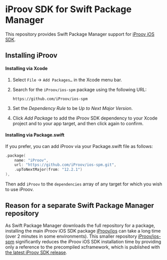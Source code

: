 # iProov SDK for Swift Package Manager

This repository provides Swift Package Manager support for [iProov iOS SDK](https://github.com/iProov/ios).


## Installing iProov

#### Installing via Xcode

1. Select `File` → `Add Packages…` in the Xcode menu bar.

2. Search for the `iProov/ios-spm` package using the following URL:

	```
	https://github.com/iProov/ios-spm
	```
	
3. Set the _Dependency Rule_ to be _Up to Next Major Version_.
	
4. Click _Add Package_ to add the iProov SDK dependency to your Xcode project and to your app target, and then click again to confirm.

#### Installing via Package.swift

If you prefer, you can add iProov via your Package.swift file as follows:

```swift
.package(
	name: "iProov",
	url: "https://github.com/iProov/ios-spm.git",
	.upToNextMajor(from: "12.2.1")
),
```

Then add `iProov` to the `dependencies` array of any target for which you wish to use iProov.

## Reason for a separate Swift Package Manager repository

As Swift Package Manager downloads the full repository for a package, installing the main iProov iOS SDK package [iProov/ios](https://github.com/iProov/ios) can take a long time (over 2 minutes in some environments). This smaller repository [iProov/ios-spm](https://github.com/iProov/ios-spm) significantly reduces the iProov iOS SDK installation time by providing only a reference to the precompiled xcframework, which is published with [the latest iProov SDK release](https://github.com/iProov/ios/releases).